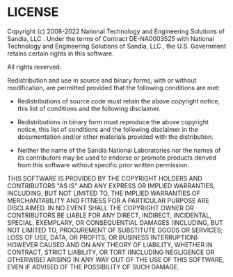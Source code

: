 LICENSE
=======

Copyright (c) 2008-2022 National Technology and Engineering Solutions of
Sandia, LLC . Under the terms of Contract DE-NA0003525 with National
Technology and Engineering Solutions of Sandia, LLC , the U.S.
Government retains certain rights in this software.

All rights reserved.

Redistribution and use in source and binary forms, with or without
modification, are permitted provided that the following conditions
are met:

* Redistributions of source code must retain the above copyright notice,
this list of conditions and the following disclaimer.

* Redistributions in binary form must reproduce the above copyright
notice, this list of conditions and the following disclaimer in the
documentation and/or other materials provided with the distribution.

* Neither the name of the Sandia National Laboratories nor the names of
its contributors may be used to endorse or promote products derived from
this software without specific prior written permission.

THIS SOFTWARE IS PROVIDED BY THE COPYRIGHT HOLDERS AND CONTRIBUTORS
"AS IS" AND ANY EXPRESS OR IMPLIED WARRANTIES, INCLUDING, BUT NOT
LIMITED TO, THE IMPLIED WARRANTIES OF MERCHANTABILITY AND FITNESS FOR
A PARTICULAR PURPOSE ARE DISCLAIMED. IN NO EVENT SHALL THE COPYRIGHT
OWNER OR CONTRIBUTORS BE LIABLE FOR ANY DIRECT, INDIRECT, INCIDENTAL,
SPECIAL, EXEMPLARY, OR CONSEQUENTIAL DAMAGES (INCLUDING, BUT NOT LIMITED
TO, PROCUREMENT OF SUBSTITUTE GOODS OR SERVICES; LOSS OF USE, DATA, OR
PROFITS; OR BUSINESS INTERRUPTION) HOWEVER CAUSED AND ON ANY THEORY OF
LIABILITY, WHETHER IN CONTRACT, STRICT LIABILITY, OR TORT (INCLUDING
NEGLIGENCE OR OTHERWISE) ARISING IN ANY WAY OUT OF THE USE OF THIS
SOFTWARE, EVEN IF ADVISED OF THE POSSIBILITY OF SUCH DAMAGE.
